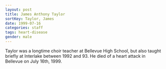 ```yaml
---
layout: post
title: James Anthony Taylor
sortKey: Taylor, James
date: 1999-07-16
categories: staff
tags: heart-disease
gender: male
---
```

Taylor was a longtime choir teacher at Bellevue High School, but also taught briefly at Interlake between 1992 and 93. He died of a heart attack in Bellevue on July 16th, 1999.
